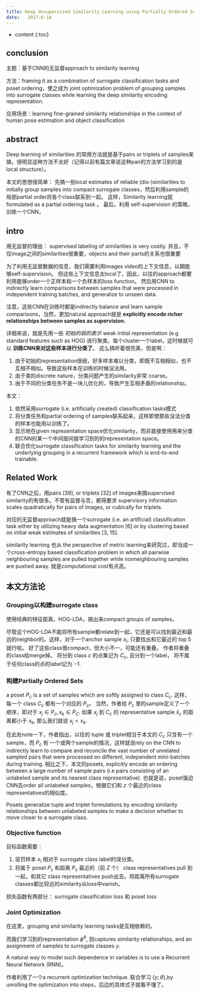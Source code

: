 ```yaml
--- 
title: Deep Unsupervised Similarity Learning using Partially Ordered Sets
date:   2017-6-14
---
```



* content
{:toc}

## conclusion 
主题：基于CNN的无监督approach to similarity learning

方法：framing it as a combination of surrogate classification tasks and poset ordering，使之成为 joint optimization problem of grouping samples into surrogate classes while learning the deep similarity encoding representation.

应用场景：learning fine-grained similarity relationships in the context of human pose estimation and object classification

## abstract
Deep learning of similarities 的常用方法就是基于pairs or triplets of samples来搞，很明显这种方法不太好（记得以前有篇文章说这种pair的方法学习到的是local structure）。

本文的思想很简单：
先搞一些local estimates of reliable (dis-)similarities to initially group samples into compact surrogate classes，然后利用sample的局部partial order将各个class联系到一起。
这样，Similarity learning就formulated as a partial ordering task     。
最后，利用 self-supervision 的策略，训练一个CNN，

## intro
用无监督的理由： supervised labeling of similarities is very costly. 并且，不仅image之间的similarities很重要，objects and their parts的关系也很重要

为了利用无监督数据的信息，我们需要利用images video的上下文信息，以期能够self-supervision。 但这些上下文信息太local了，因此，以往的approach都要利用能够order一个正样本和一个负样本的loss function。
然后用CNN to indirectly learn comparisons between samples that were processed in independent training batches, and generalize to unseen data.

注意，这些CNN在训练时都是indirectly balance and learn sample comparisons，当然，更加natural approach就是 __explicitly encode richer relationships between samples as supervision.__

详细来说，就是先用一些 _初始的弱的表示_ weak initial representation (e.g standard features such as HOG) 进行聚类，每个cluster一个label，这时候就可以 __训练CNN来对这些样本进行分类了__。
这么搞听着很完美，但是啊：
1. 由于初始的representation很弱，好多样本难以分类，即既不互相相似，也不互相不相似。导致这些样本在训练的时候没法用。
1. 由于类的discrete nature，分类问题产生的similarity非常 coarse。
1. 由于不同的分类任务不是一块儿优化的，导致产生互相矛盾的relationship。

本文：
1. 依然采用surrogate (i.e. artificially created) classification tasks模式
2. 将分类任务和partial ordering of samples联系起来，这样即使那些没法分类的样本也能用以训练了。
3. 显示地在given representation space优化similarity，而非直接使用用来分类的CNN的某一个中间层间接学习到的的representation space。
4. 联合优化surrogate classification tasks for similarity learning and the underlying grouping in a recurrent framework which is end-to-end trainable.

## Related Work
有了CNN之后，用pairs [39], or triplets [32] of images来搞supervised similarity的有很多。不管有监督与否，都得要求 supervisory information scales quadratically for pairs of images, or cubically for triplets.

对应的无监督approach就是搞一个surrogate (i.e. an artificial) classification task either by utilizing heavy data augmentation [6] or by clustering based
on initial weak estimates of similarities [3, 15].

similarity learning 也从 the perspective of metric learning来研究过，即当成一个cross-entropy based classification problem in which all pairwise neighbouring samples are pulled together while nonneighbouring samples are pushed away.
就是computational cost有点高。

## 本文方法论
### Grouping以构建surrogate class
使用经典的特征距离，HOG-LDA，搞出来compact groups of samples。

尽管这个HOG-LDA不能将所有sample都relate到一起，它还是可以找到最近和最远的neighbor的。这样，对于一个anchor sample $x_i$, 只要找出和它最近的 top $5%$ 就行啦。
好了这些class很compact，但大小不一，可能还有重叠。 作者将重叠的class给merge掉。
将分到 class $c$ 的点集记为 $C_c$, 且分到一个label， 将不属于任何class的点的label记为 $-1$.

### 构建Partially Ordered Sets
a poset $P_c$ is a set of samples which are softly assigned to class $C_c$.
这样，每一个 class $C_c$ 都有一个对应的 $P_c$。
当然，作者给 $P_c$ 里的sample定义了一个顺序，即对于 $x_j \in P_c, x_k \in P_C$.
如果 $x_j$ 到 $C_c$ 的 representative sample $\bar{x}_c$ 的距离都小于 $x_k$, 那么我们就说 $x_j < x_k$.

在此处note一下，作者指出，以往的 tuple 或 triplet相当于本文的  $C_c$ 只含有一个sample，而 $P_c$ 有 一个或两个sample的情况，这样就说rely on the CNN to indirectly learn to compare and reconcile the vast number of unrelated sampled pairs that were processed on different, independent mini-batches during training.
相比之下，本文的posets, explicitly encode an ordering between a large number of sample pairs (i.e pairs consisting of an unlabeled sample and its nearest class representative).
也就是说，poset强迫CNN去order all unlabeled samples，根据它们和 $z$ 个最近的class representatives的相似度。

Posets generalize tuple and triplet formulations by encoding similarity relationships between unlabeled samples to make a decision whether to move closer to a surrogate class.

### Objective function
目标函数需要：
1. 惩罚样本 $x_i$ 相对于 surrogate class label的误分类。
2. 将属于 poset $P_c$ 和距离 $P_c$ 最近的（前 $Z$ 个） class representatives pull 到一起，和其它 class representatives push出去。将距离所有surrogate classes都比较远的similarity从loss中vanish。

损失函数有两部分：
 surrogate classification loss 和  poset loss

### Joint Optimization
在这里，grouping and similarity learning tasks是互相依赖的。

 而我们学习到的representation $\phi^\theta$, 则captures similarity relationships, and an assignment of samples to surrogate classes $y$.

 A natural way to model such dependence in variables is to use a Recurrent Neural Network (RNN)。

 作者利用了一个a recurrent optimization technique. 联合学习 $\{y; \theta\}$,by unrolling the optimization into steps，后边的具体式子就看不懂了。